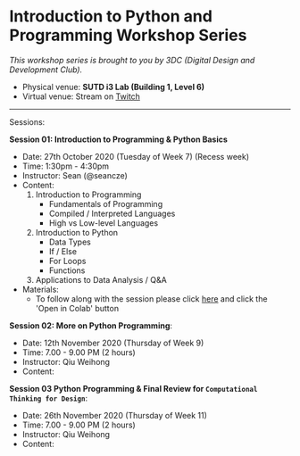 # Introduction to Python and Programming Workshop Series

*This workshop series is brought to you by 3DC (Digital Design and Development Club).*

- Physical venue: **SUTD i3 Lab (Building 1, Level 6)**
- Virtual venue: Stream on [Twitch](https://www.twitch.tv/3dcdsc)

---
Sessions:

**Session 01: Introduction to Programming & Python Basics**

- Date: 27th October 2020 (Tuesday of Week 7) (Recess week)
- Time: 1:30pm - 4:30pm
- Instructor: Sean (@seancze)
- Content: 
    1. Introduction to Programming
        - Fundamentals of Programming
        - Compiled / Interpreted Languages
        - High vs Low-level Languages
    2. Introduction to Python
        - Data Types
        - If / Else
        - For Loops
        - Functions
    3. Applications to Data Analysis / Q&A
- Materials:
    - To follow along with the session please click [here](https://gist.github.com/seancze/b595b048f843e57b6bd1c2039d4f8992) and click the 'Open in Colab' button


**Session 02: More on Python Programming**: 

- Date: 12th November 2020 (Thursday of Week 9)
- Time: 7.00 - 9.00 PM (2 hours)
- Instructor: Qiu Weihong
- Content: 

**Session 03 Python Programming & Final Review for `Computational Thinking for Design`**: 

- Date: 26th November 2020 (Thursday of Week 11)
- Time: 7.00 - 9.00 PM (2 hours)
- Instructor: Qiu Weihong
- Content: 

